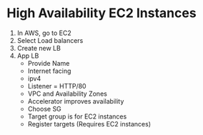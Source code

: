 # High Availability EC2 Instances

1. In AWS, go to EC2
2. Select Load balancers
3. Create new LB
4. App LB
    - Provide Name
    - Internet facing
    - ipv4
    - Listener = HTTP/80
    - VPC and Availability Zones
    - Accelerator improves availability
    - Choose SG
    - Target group is for EC2 instances
    - Register targets (Requires EC2 instances)